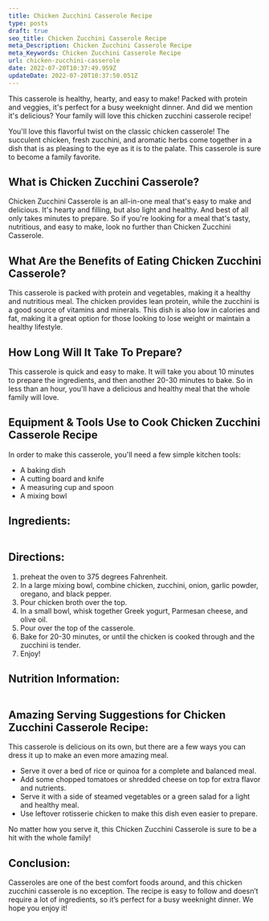 ```yaml
---
title: Chicken Zucchini Casserole Recipe
type: posts
draft: true
seo_title: Chicken Zucchini Casserole Recipe
meta_Description: Chicken Zucchini Casserole Recipe
meta_Keywords: Chicken Zucchini Casserole Recipe
url: chicken-zucchini-casserole
date: 2022-07-20T10:37:49.959Z
updateDate: 2022-07-20T10:37:50.051Z
---
```

This casserole is healthy, hearty, and easy to make! Packed with protein and veggies, it's perfect for a busy weeknight dinner. And did we mention it's delicious? Your family will love this chicken zucchini casserole recipe!

You'll love this flavorful twist on the classic chicken casserole!  The succulent chicken, fresh zucchini, and aromatic herbs come together in a dish that is as pleasing to the eye as it is to the palate. This casserole is sure to become a family favorite.

## **What is Chicken Zucchini Casserole?**

Chicken Zucchini Casserole is an all-in-one meal that's easy to make and delicious. It's hearty and filling, but also light and healthy. And best of all only takes minutes to prepare. So if you're looking for a meal that's tasty, nutritious, and easy to make, look no further than Chicken Zucchini Casserole.

## **What Are the Benefits of Eating Chicken Zucchini Casserole?**

This casserole is packed with protein and vegetables, making it a healthy and nutritious meal. The chicken provides lean protein, while the zucchini is a good source of vitamins and minerals. This dish is also low in calories and fat, making it a great option for those looking to lose weight or maintain a healthy lifestyle.

## **How Long Will It Take To Prepare?**

This casserole is quick and easy to make. It will take you about 10 minutes to prepare the ingredients, and then another 20-30 minutes to bake. So in less than an hour, you'll have a delicious and healthy meal that the whole family will love.

## **Equipment & Tools Use to Cook Chicken Zucchini Casserole Recipe**

In order to make this casserole, you'll need a few simple kitchen tools:

* A baking dish
* A cutting board and knife
* A measuring cup and spoon
* A mixing bowl

## **Ingredients:**

```

```

## **Directions:**

1. preheat the oven to 375 degrees Fahrenheit.
2. In a large mixing bowl, combine chicken, zucchini, onion, garlic powder, oregano, and black pepper.
3. Pour chicken broth over the top.
4. In a small bowl, whisk together Greek yogurt, Parmesan cheese, and olive oil.
5. Pour over the top of the casserole.
6. Bake for 20-30 minutes, or until the chicken is cooked through and the zucchini is tender.
7. Enjoy!

## **Nutrition Information:**

```

```

## **Amazing Serving Suggestions for Chicken Zucchini Casserole Recipe:**

This casserole is delicious on its own, but there are a few ways you can dress it up to make an even more amazing meal. 

* Serve it over a bed of rice or quinoa for a complete and balanced meal.
* Add some chopped tomatoes or shredded cheese on top for extra flavor and nutrients.
* Serve it with a side of steamed vegetables or a green salad for a light and healthy meal.
* Use leftover rotisserie chicken to make this dish even easier to prepare.

No matter how you serve it, this Chicken Zucchini Casserole is sure to be a hit with the whole family!

## **Conclusion:**

Casseroles are one of the best comfort foods around, and this chicken zucchini casserole is no exception. The recipe is easy to follow and doesn’t require a lot of ingredients, so it’s perfect for a busy weeknight dinner. We hope you enjoy it!